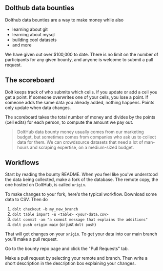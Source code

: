 ## Dolthub data bounties

Dolthub data bounties are a way to make money while also

* learning about git
* learning about mysql
* building cool datasets
* and more

We have given out over $100,000 to date. There is no limit on the number of participants for any given bounty, and anyone is welcome to submit a pull request.

## The scoreboard

Dolt keeps track of who submits which cells. If you update or add a cell you get a point. If someone overwrites one of your cells, you lose a point. If someone adds the same data you already added, nothing happens. Points only update when data changes.

The scoreboard takes the total number of money and divides by the points (cell edits) for each person, to compute the amount we pay out.

> DoltHub data bounty money usually comes from our marketing budget, but sometimes comes from companies who ask us to collect data for them. We can crowdsource datasets that need a lot of man-hours and scraping expertise, on a medium-sized budget.

## Workflows

Start by reading the bounty README. When you feel like you've understood the data being collected, make a fork of the database. The remote copy, the one hosted on DoltHub, is called `origin`. 

To make changes to your fork, here's the typical workflow. Download some data to CSV. Then do

1. `dolt checkout -b my_new_branch`
1. `dolt table import -u <table> <your-data.csv>`
1. `dolt commit -am "a commit message that explains the additions"`
1. `dolt push origin main` (or just `dolt push`)

That will get changes on your `origin`. To get your data into our main branch you'll make a pull request.

Go to the bounty repo page and click the "Pull Requests" tab.

Make a pull request by selecting your remote and branch. Then write a short description in the description box explaining your changes.
